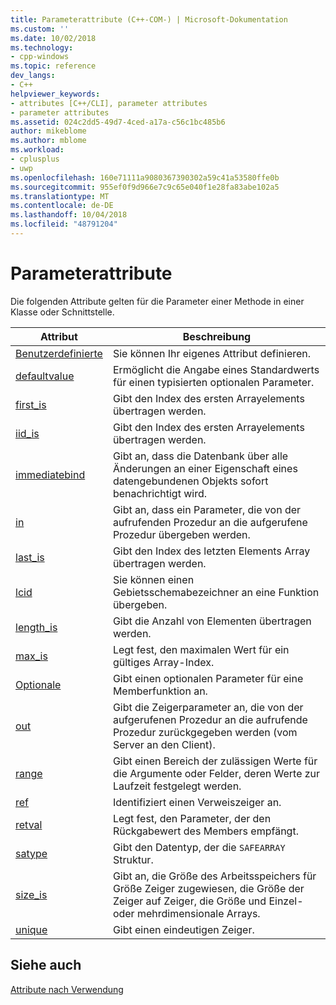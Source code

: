 ```yaml
---
title: Parameterattribute (C++-COM-) | Microsoft-Dokumentation
ms.custom: ''
ms.date: 10/02/2018
ms.technology:
- cpp-windows
ms.topic: reference
dev_langs:
- C++
helpviewer_keywords:
- attributes [C++/CLI], parameter attributes
- parameter attributes
ms.assetid: 024c2dd5-49d7-4ced-a17a-c56c1bc485b6
author: mikeblome
ms.author: mblome
ms.workload:
- cplusplus
- uwp
ms.openlocfilehash: 160e71111a9080367390302a59c41a53580ffe0b
ms.sourcegitcommit: 955ef0f9d966e7c9c65e040f1e28fa83abe102a5
ms.translationtype: MT
ms.contentlocale: de-DE
ms.lasthandoff: 10/04/2018
ms.locfileid: "48791204"
---
```

# <a name="parameter-attributes"></a>Parameterattribute

Die folgenden Attribute gelten für die Parameter einer Methode in einer Klasse oder Schnittstelle.

|Attribut|Beschreibung|
|---------------|-----------------|
|[Benutzerdefinierte](custom-cpp.md)|Sie können Ihr eigenes Attribut definieren.|
|[defaultvalue](defaultvalue.md)|Ermöglicht die Angabe eines Standardwerts für einen typisierten optionalen Parameter.|
|[first_is](first-is.md)|Gibt den Index des ersten Arrayelements übertragen werden.|
|[iid_is](iid-is.md)|Gibt den Index des ersten Arrayelements übertragen werden.|
|[immediatebind](immediatebind.md)|Gibt an, dass die Datenbank über alle Änderungen an einer Eigenschaft eines datengebundenen Objekts sofort benachrichtigt wird.|
|[in](in-cpp.md)|Gibt an, dass ein Parameter, die von der aufrufenden Prozedur an die aufgerufene Prozedur übergeben werden.|
|[last_is](last-is.md)|Gibt den Index des letzten Elements Array übertragen werden.|
|[lcid](lcid.md)|Sie können einen Gebietsschemabezeichner an eine Funktion übergeben.|
|[length_is](length-is.md)|Gibt die Anzahl von Elementen übertragen werden.|
|[max_is](max-is.md)|Legt fest, den maximalen Wert für ein gültiges Array-Index.|
|[Optionale](optional-cpp.md)|Gibt einen optionalen Parameter für eine Memberfunktion an.|
|[out](out-cpp.md)|Gibt die Zeigerparameter an, die von der aufgerufenen Prozedur an die aufrufende Prozedur zurückgegeben werden (vom Server an den Client).|
|[range](range-cpp.md)|Gibt einen Bereich der zulässigen Werte für die Argumente oder Felder, deren Werte zur Laufzeit festgelegt werden.|
|[ref](ref-cpp.md)|Identifiziert einen Verweiszeiger an.|
|[retval](retval.md)|Legt fest, den Parameter, der den Rückgabewert des Members empfängt.|
|[satype](satype.md)|Gibt den Datentyp, der die `SAFEARRAY` Struktur.|
|[size_is](size-is.md)|Gibt an, die Größe des Arbeitsspeichers für Größe Zeiger zugewiesen, die Größe der Zeiger auf Zeiger, die Größe und Einzel- oder mehrdimensionale Arrays.|
|[unique](unique-cpp.md)|Gibt einen eindeutigen Zeiger.|

## <a name="see-also"></a>Siehe auch

[Attribute nach Verwendung](attributes-by-usage.md)